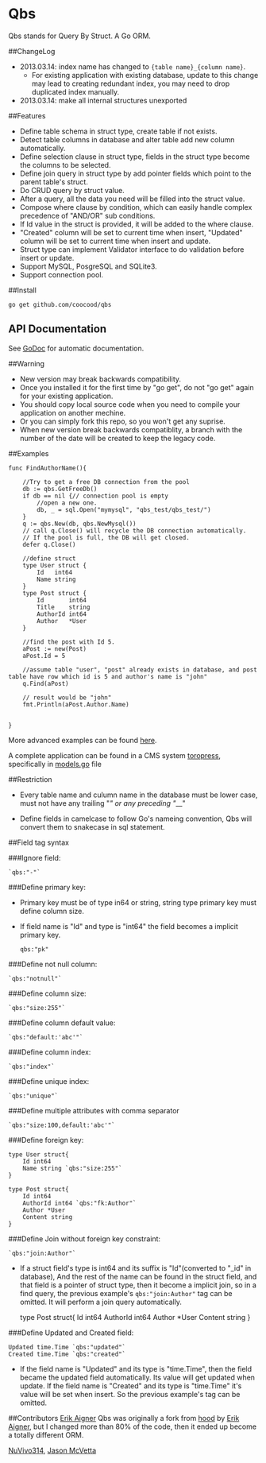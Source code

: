 Qbs
===

Qbs stands for Query By Struct. A Go ORM.

##ChangeLog

* 2013.03.14: index name has changed to `{table name}_{column name}`.
    - For existing application with existing database, update to this change may lead to creating redundant index, you may need to drop duplicated index manually.
* 2013.03.14: make all internal structures unexported

##Features

* Define table schema in struct type, create table if not exists.
* Detect table columns in database and alter table add new column automatically.
* Define selection clause in struct type, fields in the struct type become the columns to be selected.
* Define join query in struct type by add pointer fields which point to the parent table's struct.
* Do CRUD query by struct value.
* After a query, all the data you need will be filled into the struct value.
* Compose where clause by condition, which can easily handle complex precedence of "AND/OR" sub conditions.
* If Id value in the struct is provided, it will be added to the where clause.
* "Created" column will be set to current time when insert, "Updated" column will be set to current time when insert and update.
* Struct type can implement Validator interface to do validation before insert or update.
* Support MySQL, PosgreSQL and SQLite3.
* Support connection pool.

##Install

    go get github.com/coocood/qbs

## API Documentation

See [GoDoc](http://godoc.org/github.com/coocood/qbs) for automatic
documentation.

##Warning
 
* New version may break backwards compatibility.
* Once you installed it for the first time by "go get", do not "go get" again for your existing application.
* You should copy local source code when you need to compile your application on another mechine.
* Or you can simply fork this repo, so you won't get any suprise.
* When new version break backwards compatiblity, a branch with the number of the date will be created to keep the legacy code.

##Examples

    func FindAuthorName(){

        //Try to get a free DB connection from the pool
        db := qbs.GetFreeDb()
        if db == nil {// connection pool is empty
            //open a new one.
            db, _ = sql.Open("mymysql", "qbs_test/qbs_test/")
        }
        q := qbs.New(db, qbs.NewMysql())
        // call q.Close() will recycle the DB connection automatically.
        // If the pool is full, the DB will get closed.
        defer q.Close()

        //define struct
        type User struct {
            Id   int64
            Name string
        }
        type Post struct {
            Id       int64
            Title    string
            AuthorId int64
            Author   *User
        }

        //find the post with Id 5.
        aPost := new(Post)
        aPost.Id = 5

        //assume table "user", "post" already exists in database, and post table have row which id is 5 and author's name is "john"
        q.Find(aPost)

        // result would be "john"
        fmt.Println(aPost.Author.Name)


    }

More advanced examples can be found [here](https://github.com/coocood/qbs/blob/master/example/example.go).

A complete application can be found in a CMS system [toropress](https://github.com/insionng/toropress), specifically in [models.go](https://github.com/insionng/toropress/blob/master/models/models.go) file

##Restriction

* Every table name and culumn name in the database must be lower case, must not have any trailing "_" or any preceding "___"

* Define fields in camelcase to follow Go's nameing convention, Qbs will convert them to snakecase in sql statement.

##Field tag syntax

###Ignore field:

    `qbs:"-"`

###Define primary key:

- Primary key must be of type in64 or string, string type primary key must define column size.
- If field name is "Id" and type is "int64" the field becomes a implicit primary key.


    `qbs:"pk"`


###Define not null column:

    `qbs:"notnull"`

###Define column size:

    `qbs:"size:255"`

###Define column default value:

    `qbs:"default:'abc'"`

###Define column index:

    `qbs:"index"`

###Define unique index:

    `qbs:"unique"`

###Define multiple attributes with comma separator

    `qbs:"size:100,default:'abc'"`

###Define foreign key:
	
	type User struct{
		Id int64
		Name string `qbs:"size:255"`
	}

    type Post struct{
    	Id int64
    	AuthorId int64 `qbs:"fk:Author"`
    	Author *User
    	Content string
    }

###Define Join without foreign key constraint:

    `qbs:"join:Author"`

- If a struct field's type is int64 and its suffix is "Id"(converted to "_id" in database), And the rest of the name can be found in the struct field,
and that field is a pointer of struct type, then it become a implicit join, so in a find query, the previous example's `qbs:"join:Author"` tag can be omitted.
It will perform a join query automatically.

    type Post struct{
    	Id int64
    	AuthorId int64
    	Author *User
    	Content string
    }

###Define Updated and Created field:

	Updated time.Time `qbs:"updated"`
	Created time.Time `qbs:"created"`

- If the field name is "Updated" and its type is "time.Time", then the field became the updated field automatically.
Its value will get updated when update. If the field name is "Created" and its type is "time.Time" it's value will be set when insert.
So the previous example's tag can be omitted.


##Contributors
[Erik Aigner](https://github.com/eaigner)
Qbs was originally a fork from [hood](https://github.com/eaigner/hood) by [Erik Aigner](https://github.com/eaigner), 
but I changed more than 80% of the code, then it ended up become a totally different ORM.

[NuVivo314](https://github.com/NuVivo314),  [Jason McVetta](https://github.com/jmcvetta)
